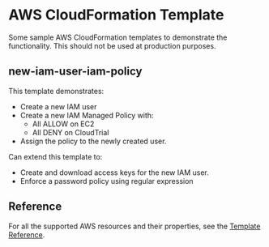 # AWS CloudFormation Template
Some sample AWS CloudFormation templates to demonstrate the functionality. This should not be used at production purposes. 

## new-iam-user-iam-policy 
This template demonstrates:
 - Create a new IAM user
 - Create a new IAM Managed Policy with:
	- All ALLOW on EC2
	- All DENY on CloudTrial
 - Assign the policy to the newly created user.

Can extend this template to:
 - Create and download access keys for the new IAM user. 
 - Enforce a password policy using regular expression

## Reference
For all the supported AWS resources and their properties, see the [Template Reference](http://docs.aws.amazon.com/AWSCloudFormation/latest/UserGuide/template-reference.html).

